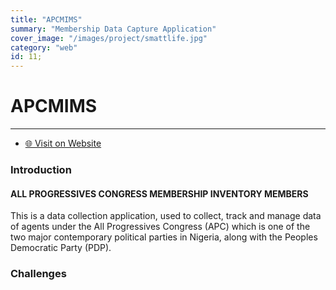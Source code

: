 ```yaml
---
title: "APCMIMS"
summary: "Membership Data Capture Application"
cover_image: "/images/project/smattlife.jpg"
category: "web"
id: 11;
---
```


# APCMIMS

---

- [🌐 Visit on Website](https:apcmims.org)

### Introduction

#### ALL PROGRESSIVES CONGRESS MEMBERSHIP INVENTORY MEMBERS

This is a data collection application, used to collect,
track and manage data of agents under the All Progressives Congress (APC)
which is one of the two major
contemporary political parties in Nigeria,
along with the Peoples Democratic Party (PDP).

### Challenges
